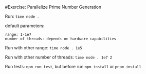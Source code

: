 #Exercise: Parallelize Prime Number Generation

Run: `time node .`

default parameters:
    
    range: 1-1e7
    number of threads: depends on hardware capabilities

Run with other range: `time node . 1e5`

Run with other number of threads: `time node . 1e7 2`

Run tests: `npm run test`, but before run `npm install` or `pnpm install`